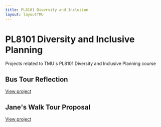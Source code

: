 ```yaml
---
title: PL8101 Diversity and Inclusion
layout: layoutTMU
---
```

# PL8101 Diversity and Inclusive Planning
Projects related to TMU's PL8101 Diversity and Inclusive Planning course

## Bus Tour Reflection
[View project](/bustourreflection.html)

## Jane's Walk Tour Proposal
[View project](/janeswalktour)
